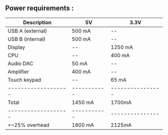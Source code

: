 Power requirements :
--------------------

Description        | 5V        |  3.3V
-------------------|-----------|----------------
USB A (external)   | 500 mA    | --
USB B (internal)   | 500 mA    | --
Display            | --        | 1250 mA
CPU                | --        | 400 mA
Audio DAC          | 50 mA     | --
Amplifier          | 400 mA    | --
Touch keypad       | --        | 65 mA
-------------------|-----------|----------------
Total              | 1450 mA   | 1700mA
-------------------|-----------|---------------
+~25% overhead     | 1800 mA   | 2125mA
